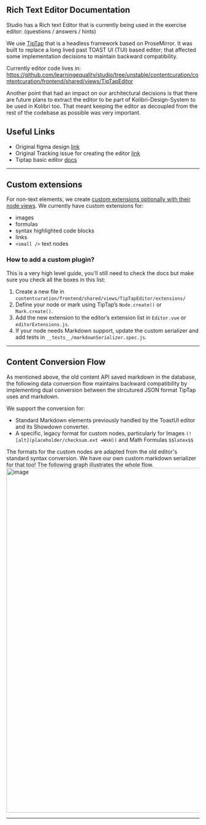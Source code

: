 ## Rich Text Editor Documentation

Studio has a Rich text Editor that is currently being used in the exercise editor: (questions / answers / hints)

We use [TipTap](https://tiptap.dev/) that is a headless framework based on ProseMirror. It was built to replace a long lived past TOAST UI (TUI) based editor; that affected some implementation decisions to maintain backward compatibility.

Currently editor code lives in: https://github.com/learningequality/studio/tree/unstable/contentcuration/contentcuration/frontend/shared/views/TipTapEditor

Another point that had an impact on our architectural decisions is that there are future plans to extract the editor to be part of Kolibri-Design-System to be used in Kolibri too. That meant keeping the editor as decoupled from the rest of the codebase as possible was very important.

## Useful Links
- Original figma design [link](https://www.figma.com/design/uw8lx88ZKZU8X7kN9SdLeo/Rich-text-editor---GSOC-2025?node-id=377-422&p=f&t=HIkJ8pF9xudcOnLd-0)
- Original Tracking issue for creating the editor [link](https://github.com/learningequality/studio/issues/5049)
- Tiptap basic editor [docs](https://tiptap.dev/docs/editor/getting-started/overview)
---
## Custom extensions
For non-text elements, we create [custom extensions optionally with their node views](https://tiptap.dev/docs/editor/extensions/custom-extensions/node-views/vue).
We currently have custom extensions for:
- images
- formulas
- syntax highlighted code blocks
- links
- `<small />` text nodes

### How to add a custom plugin?
This is a very high level guide, you'll still need to check the docs but make sure you check all the boxes in this list:
1. Create a new file in
    `contentcuration/frontend/shared/views/TipTapEditor/extensions/`
2. Define your node or mark using TipTap’s `Node.create()` or `Mark.create()`.
3. Add the new extension to the editor’s extension list in `Editor.vue` or `editorExtensions.js`.
4. If your node needs Markdown support, update the custom serializer and add tests in
    `__tests__/markdownSerializer.spec.js`.
---
## Content Conversion Flow
As mentioned above, the old content API saved markdown in the database, the following data conversion flow maintains backward compatibility by implementing dual conversion between the strcutured JSON format TipTap uses and markdown.

We support the conversion for:
- Standard Markdown elements previously handled by the ToastUI editor and its Showdown converter.
- A specific, legacy format for custom nodes, particularly for Images `(![alt](placeholder/checksum.ext =WxH))` and Math Formulas `$$latex$$`

The formats for the custom nodes are adapted from the old editor's standard syntax conversion.
We have our own custom markdown serializer for that too! The following graph illustrates the whole flow.
<img width="900" height="900" alt="image" src="https://github.com/user-attachments/assets/c994951d-1ca0-47fd-b342-e8bbf76caf1a" />

---

